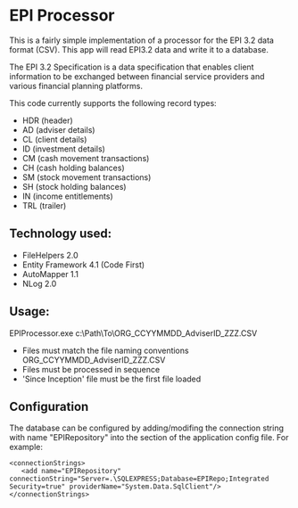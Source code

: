 EPI Processor
=============
This is a fairly simple implementation of a processor for the EPI 3.2 data format (CSV). This app will read EPI3.2 data and 
write it to a database.

The EPI 3.2 Specification is a data specification that enables client information to be exchanged between financial 
service providers and various financial planning platforms.

This code currently supports the following record types:
* HDR (header)
* AD (adviser details)
* CL (client details)
* ID (investment details)
* CM (cash movement transactions)
* CH (cash holding balances)
* SM (stock movement transactions)
* SH (stock holding balances)
* IN (income entitlements)
* TRL (trailer)
 
Technology used:
----------------
* FileHelpers 2.0
* Entity Framework 4.1 (Code First)
* AutoMapper 1.1
* NLog 2.0

Usage:
------
EPIProcessor.exe c:\Path\To\ORG_CCYYMMDD_AdviserID_ZZZ.CSV

* Files must match the file naming conventions ORG_CCYYMMDD_AdviserID_ZZZ.CSV
* Files must be processed in sequence
* 'Since Inception' file must be the first file loaded

Configuration
------------- 
The database can be configured by adding/modifing the connection string with name "EPIRepository" into the <connectionStrings> section 
of the application config file. For example:

    <connectionStrings>
       <add name="EPIRepository" connectionString="Server=.\SQLEXPRESS;Database=EPIRepo;Integrated Security=true" providerName="System.Data.SqlClient"/>    
    </connectionStrings>
	
